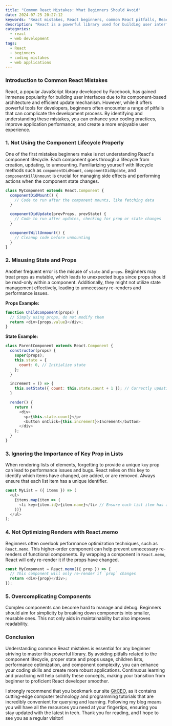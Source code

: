```yaml
---
title: "Common React Mistakes: What Beginners Should Avoid"
date: 2024-07-25 20:27:12
keywords: "React mistakes, React beginners, common React pitfalls, React development errors, React tips"
description: "React is a powerful library used for building user interfaces. However, beginners often make common mistakes that can hinder the development process and the overall quality of applications. This article discusses the most prevalent errors that new React developers should avoid. By honing in on these pitfalls, we aim to help you navigate your journey in React more smoothly. Learn what mistakes to dodge to increase your efficiency and skill as a React developer, ensuring cleaner code and a better user experience. From understanding component state to using props correctly, this guide covers essential practices to keep in mind as you embark on your React development journey."
categories:
  - react
  - web development
tags:
  - React
  - beginners
  - coding mistakes
  - web applications
---
```


### Introduction to Common React Mistakes

React, a popular JavaScript library developed by Facebook, has gained immense popularity for building user interfaces due to its component-based architecture and efficient update mechanism. However, while it offers powerful tools for developers, beginners often encounter a range of pitfalls that can complicate the development process. By identifying and understanding these mistakes, you can enhance your coding practices, improve application performance, and create a more enjoyable user experience.

<!-- more -->

### 1. Not Using the Component Lifecycle Properly

One of the first mistakes beginners make is not understanding React's component lifecycle. Each component goes through a lifecycle from creation, updating, to unmounting. Familiarizing yourself with lifecycle methods such as `componentDidMount`, `componentDidUpdate`, and `componentWillUnmount` is crucial for managing side effects and performing actions when the component state changes.

```javascript
class MyComponent extends React.Component {
  componentDidMount() {
    // Code to run after the component mounts, like fetching data
  }

  componentDidUpdate(prevProps, prevState) {
    // Code to run after updates, checking for prop or state changes
  }

  componentWillUnmount() {
    // Cleanup code before unmounting
  }
}
```

### 2. Misusing State and Props

Another frequent error is the misuse of `state` and `props`. Beginners may treat props as mutable, which leads to unexpected bugs since props should be read-only within a component. Additionally, they might not utilize state management effectively, leading to unnecessary re-renders and performance issues.

**Props Example:**

```javascript
function ChildComponent(props) {
  // Simply using props, do not modify them
  return <div>{props.value}</div>;
}
```

**State Example:**

```javascript
class ParentComponent extends React.Component {
  constructor(props) {
    super(props);
    this.state = {
      count: 0, // Initialize state
    };
  }

  increment = () => {
    this.setState({ count: this.state.count + 1 }); // Correctly updating state
  }

  render() {
    return (
      <div>
        <p>{this.state.count}</p>
        <button onClick={this.increment}>Increment</button>
      </div>
    );
  }
}
```

### 3. Ignoring the Importance of Key Prop in Lists

When rendering lists of elements, forgetting to provide a unique `key` prop can lead to performance issues and bugs. React relies on this key to identify which items have changed, are added, or are removed. Always ensure that each list item has a unique identifier.

```javascript
const MyList = ({ items }) => (
  <ul>
    {items.map(item => (
      <li key={item.id}>{item.name}</li> // Ensure each list item has a unique key prop
    ))}
  </ul>
);
```

### 4. Not Optimizing Renders with React.memo

Beginners often overlook performance optimization techniques, such as `React.memo`. This higher-order component can help prevent unnecessary re-renders of functional components. By wrapping a component in `React.memo`, React will only re-render it if the props have changed.

```javascript
const MyComponent = React.memo(({ prop }) => {
  // This component will only re-render if `prop` changes
  return <div>{prop}</div>;
});
```

### 5. Overcomplicating Components

Complex components can become hard to manage and debug. Beginners should aim for simplicity by breaking down components into smaller, reusable ones. This not only aids in maintainability but also improves readability.

### Conclusion

Understanding common React mistakes is essential for any beginner striving to master this powerful library. By avoiding pitfalls related to the component lifecycle, proper state and props usage, children lists, performance optimization, and component complexity, you can enhance your coding skills and create more robust applications. Continuous learning and practicing will help solidify these concepts, making your transition from beginner to proficient React developer smoother.

I strongly recommend that you bookmark our site [GitCEO](https://gitceo.com), as it contains cutting-edge computer technology and programming tutorials that are incredibly convenient for querying and learning. Following my blog means you will have all the resources you need at your fingertips, ensuring you stay updated with the latest in tech. Thank you for reading, and I hope to see you as a regular visitor!